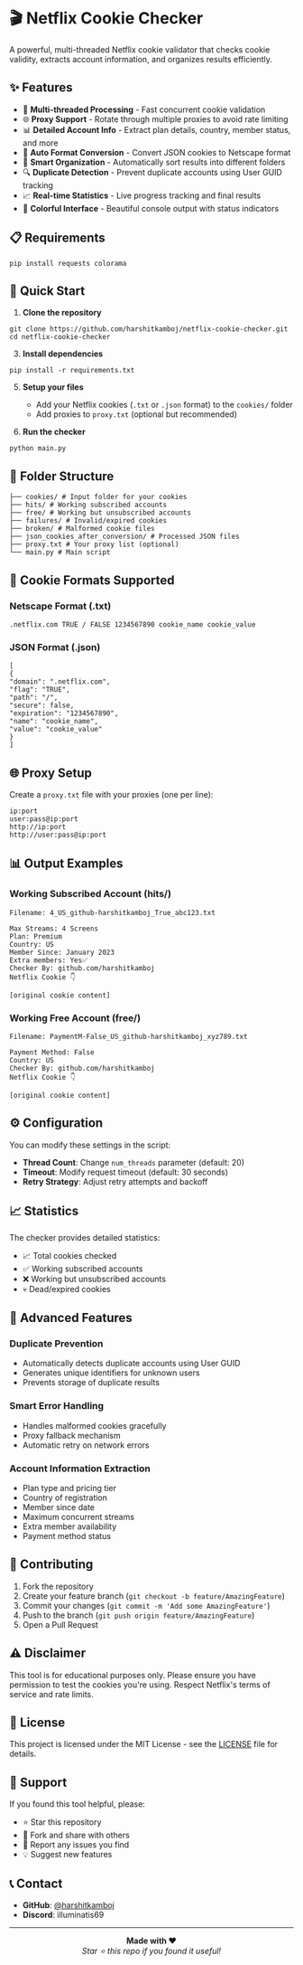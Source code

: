 # 🎬 Netflix Cookie Checker

A powerful, multi-threaded Netflix cookie validator that checks cookie validity, extracts account information, and organizes results efficiently.

## ✨ Features

- 🚀 **Multi-threaded Processing** - Fast concurrent cookie validation
- 🌐 **Proxy Support** - Rotate through multiple proxies to avoid rate limiting
- 📊 **Detailed Account Info** - Extract plan details, country, member status, and more
- 🔄 **Auto Format Conversion** - Convert JSON cookies to Netscape format
- 📁 **Smart Organization** - Automatically sort results into different folders
- 🔍 **Duplicate Detection** - Prevent duplicate accounts using User GUID tracking
- 📈 **Real-time Statistics** - Live progress tracking and final results
- 🎨 **Colorful Interface** - Beautiful console output with status indicators

## 📋 Requirements

```
pip install requests colorama
```

## 🚀 Quick Start

1. **Clone the repository**
```
git clone https://github.com/harshitkamboj/netflix-cookie-checker.git
cd netflix-cookie-checker
```

3. **Install dependencies**
```
pip install -r requirements.txt
```

5. **Setup your files**
   - Add your Netflix cookies (`.txt` or `.json` format) to the `cookies/` folder
   - Add proxies to `proxy.txt` (optional but recommended)

6. **Run the checker**
```
python main.py
```

## 📁 Folder Structure

```
├── cookies/ # Input folder for your cookies
├── hits/ # Working subscribed accounts
├── free/ # Working but unsubscribed accounts
├── failures/ # Invalid/expired cookies
├── broken/ # Malformed cookie files
├── json_cookies_after_conversion/ # Processed JSON files
├── proxy.txt # Your proxy list (optional)
└── main.py # Main script
```

## 🍪 Cookie Formats Supported

### Netscape Format (.txt)
```.netflix.com TRUE / FALSE 1234567890 cookie_name cookie_value```

### JSON Format (.json)
```
[
{
"domain": ".netflix.com",
"flag": "TRUE",
"path": "/",
"secure": false,
"expiration": "1234567890",
"name": "cookie_name",
"value": "cookie_value"
}
]
```

## 🌐 Proxy Setup

Create a `proxy.txt` file with your proxies (one per line):

```
ip:port
user:pass@ip:port
http://ip:port
http://user:pass@ip:port
```

## 📊 Output Examples

### Working Subscribed Account (hits/)
```
Filename: 4_US_github-harshitkamboj_True_abc123.txt

Max Streams: 4 Screens
Plan: Premium
Country: US
Member Since: January 2023
Extra members: Yes✅
Checker By: github.com/harshitkamboj
Netflix Cookie 👇

[original cookie content]
```

### Working Free Account (free/)
```
Filename: PaymentM-False_US_github-harshitkamboj_xyz789.txt

Payment Method: False
Country: US
Checker By: github.com/harshitkamboj
Netflix Cookie 👇

[original cookie content]
```

## ⚙️ Configuration

You can modify these settings in the script:

- **Thread Count**: Change `num_threads` parameter (default: 20)
- **Timeout**: Modify request timeout (default: 30 seconds)
- **Retry Strategy**: Adjust retry attempts and backoff

## 📈 Statistics

The checker provides detailed statistics:
- 📈 Total cookies checked
- ✅ Working subscribed accounts
- ❌ Working but unsubscribed accounts  
- 💀 Dead/expired cookies

## 🔧 Advanced Features

### Duplicate Prevention
- Automatically detects duplicate accounts using User GUID
- Generates unique identifiers for unknown users
- Prevents storage of duplicate results

### Smart Error Handling
- Handles malformed cookies gracefully
- Proxy fallback mechanism
- Automatic retry on network errors

### Account Information Extraction
- Plan type and pricing tier
- Country of registration
- Member since date
- Maximum concurrent streams
- Extra member availability
- Payment method status

## 🤝 Contributing

1. Fork the repository
2. Create your feature branch (`git checkout -b feature/AmazingFeature`)
3. Commit your changes (`git commit -m 'Add some AmazingFeature'`)
4. Push to the branch (`git push origin feature/AmazingFeature`)
5. Open a Pull Request

## ⚠️ Disclaimer

This tool is for educational purposes only. Please ensure you have permission to test the cookies you're using. Respect Netflix's terms of service and rate limits.

## 📝 License

This project is licensed under the MIT License - see the [LICENSE](LICENSE) file for details.

## 🌟 Support

If you found this tool helpful, please:
- ⭐ Star this repository
- 🍴 Fork and share with others
- 🐛 Report any issues you find
- 💡 Suggest new features

## 📞 Contact

- **GitHub**: [@harshitkamboj](https://github.com/harshitkamboj)
- **Discord**: illuminatis69

---

<div align="center">
  <b>Made with ❤️</b>
  <br>
  <i>Star ⭐ this repo if you found it useful!</i>
</div>

